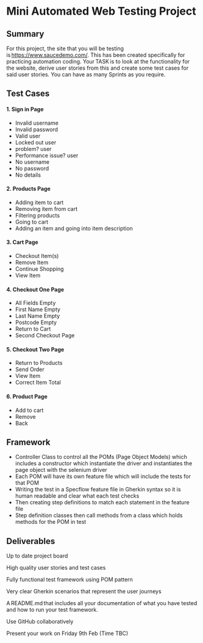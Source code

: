 # Mini Automated Web Testing Project 

## Summary 

For this project, the site that you will be testing is https://www.saucedemo.com/. This has been created specifically for practicing automation coding. Your TASK is to look at the functionality for the website, derive user stories from this and create some test cases for said user stories. You can have as many Sprints as you require. 

## Test Cases
#### 1. Sign in Page 
- Invalid username 
- Invalid password
- Valid user
- Locked out user
- problem? user
- Performance issue? user
- No username
- No password
- No details

#### 2. Products Page
- Adding item to cart
- Removing item from cart
- Filtering products
- Going to cart
- Adding an item and going into item description

#### 3. Cart Page
 - Checkout Item(s)
 - Remove Item
 - Continue Shopping
 - View Item

#### 4. Checkout One Page
 - All Fields Empty
 - First Name Empty
 - Last Name Empty
 - Postcode Empty
 - Return to Cart 
 - Second Checkout Page

#### 5. Checkout Two Page
 - Return to Products 
 - Send Order 
 - View Item
 - Correct Item Total

#### 6. Product Page
- Add to cart
- Remove
- Back


## Framework
* Controller Class to control all the POMs (Page Object Models) which includes a constructor which instantiate the driver and instantiates the page object with the selenium driver 
* Each POM will have its own feature file which will include the tests for that POM
* Writing the test in a Specflow feature file in Gherkin syntax so it is human readable and clear what each test checks
* Then creating step definitions to match each statement in the feature file 
* Step definition classes then call methods from a class which holds methods for the POM in test  




 
## Deliverables 

Up to date project board  

High quality user stories and test cases 

Fully functional test framework using POM pattern 

Very clear Gherkin scenarios that represent the user journeys 

A README.md that includes all your documentation of what you have tested and how to run your test framework. 

Use GitHub collaboratively 

Present your work on Friday 9th Feb (Time TBC) 
